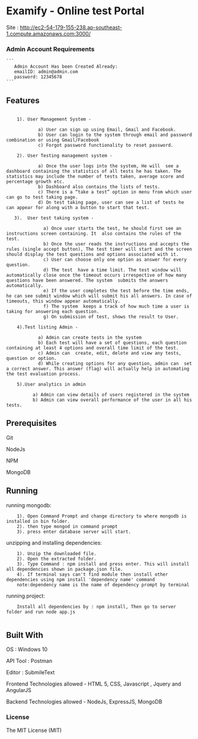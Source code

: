 # Examify - Online test Portal
 
 Site : http://ec2-54-179-155-238.ap-southeast-1.compute.amazonaws.com:3000/

### Admin Account Requirements
    ```
       Admin Account Has been Created Already:
       emailID: admin@admin.com
       password: 12345678
    ```
## Features

```
    
    1). User Management System -
    
            a) User can sign up using Email, Gmail and Facebook.
            b) User can login to the system through email and password combination or using Gmail/Facebook
            c) Forgot password functionality to reset password.
            
    2). User Testing management system -
    
            a) Once the user logs into the system, He will  see a dashboard containing the statistics of all tests he has taken. The statistics may include the number of tests taken, average score and percentage growth etc.
            b) Dashboard also contains the lists of tests.
            c) There is a “take a test” option in menu from which user can go to test taking page.
            d) On test taking page, user can see a list of tests he can appear for along with a button to start that test.

   3).  User test taking system -
   
              a) Once user starts the test, he should first see an instructions screen containing. It  also contains the rules of the test.
              b) Once the user reads the instructions and accepts the rules (single accept button), The test timer will start and the screen should display the test questions and options associated with it.
              c) User can choose only one option as answer for every question.
              d) The test  have a time limit. The test window will automatically close once the timeout occurs irrespective of how many questions have been answered. The system  submits the answers automatically.
              e) If the user completes the test before the time ends, he can see submit window which will submit his all answers. In case of timeouts, this window appear automatically.
              f) The system  keeps a track of how much time a user is taking for answering each question.
              g) On submission of test, shows the result to User.

    4).Test listing Admin -
    
            a) Admin can create tests in the system
            b) Each test will have a set of questions, each question containing at least 4 options and overall time limit of the test.
            c) Admin can  create, edit, delete and view any tests, question or option.
            d) While creating options for any question, admin can  set a correct answer. This answer (flag) will actually help in automating the test evaluation process.

    5).User analytics in admin
    
          a) Admin can view details of users registered in the system
          b) Admin can view overall performance of the user in all his tests.

 ```

## Prerequisites

Git

NodeJs

NPM

MongoDB

## Running

  running mongodb:
```
    1). Open Command Prompt and change directory to where mongodb is installed in bin folder.
    2). then type mongod in command prompt 
    3). press enter database server will start.
```
  unzipping and installing dependencies:
```
    1). Unzip the downloaded file.
    2). Open the extracted folder.
    3). Type Command : npm install and press enter. This will install all dependencies shown in package.json file.
    4). If terminal says can't find module then install other dependencies using npm install 'dependency name' command
    note:dependency name is the name of dependency prompt by terminal
```
  running project:
```
    Install all dependencies by : npm install, Then go to server folder and run node app.js


```
## Built With

OS : Windows 10

API Tool : Postman

Editor : SubmileText

Frontend Technologies allowed - HTML 5, CSS, Javascript , Jquery and AngularJS

Backend Technologies allowed - NodeJs, ExpressJS, MongoDB


### License
The MIT License (MIT)

